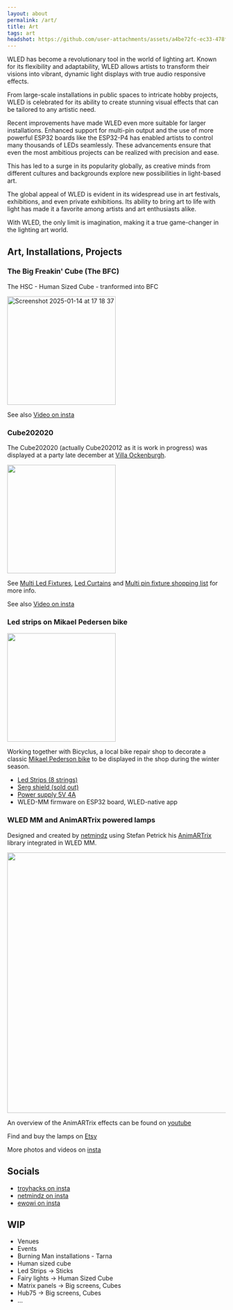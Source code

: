 ```yaml
---
layout: about
permalink: /art/
title: Art
tags: art
headshot: https://github.com/user-attachments/assets/a4be72fc-ec33-478f-bdde-605d87649370
---
```


WLED has become a revolutionary tool in the world of lighting art. Known for its flexibility and adaptability, WLED allows artists to transform their visions into vibrant, dynamic light displays with true audio responsive effects. 

From large-scale installations in public spaces to intricate hobby projects, WLED is celebrated for its ability to create stunning visual effects that can be tailored to any artistic need.

Recent improvements have made WLED even more suitable for larger installations. Enhanced support for multi-pin output and the use of more powerful ESP32 boards like the ESP32-P4 has enabled artists to control many thousands of LEDs seamlessly. These advancements ensure that even the most ambitious projects can be realized with precision and ease.

This has led to a surge in its popularity globally, as creative minds from different cultures and backgrounds explore new possibilities in light-based art.

The global appeal of WLED is evident in its widespread use in art festivals, exhibitions, and even private exhibitions. Its ability to bring art to life with light has made it a favorite among artists and art enthusiasts alike. 

With WLED, the only limit is imagination, making it a true game-changer in the lighting art world.

## Art, Installations, Projects

### The Big Freakin' Cube (The BFC)

The HSC - Human Sized Cube - tranformed into BFC

<img width="250" alt="Screenshot 2025-01-14 at 17 18 37" src="https://github.com/user-attachments/assets/742aeae3-9dcb-4368-b29c-320d4f91eb2f" />

See also [Video on insta](https://www.instagram.com/reel/DDEGQRPgLbX)

### Cube202020

The Cube202020 (actually Cube202012 as it is work in progress) was displayed at a party late december at [Villa Ockenburgh](https://villaockenburgh.nl).

<img width="250" src="https://github.com/user-attachments/assets/51b7d69c-d699-4551-b471-ada885626895">

See [Multi Led Fixtures](https://moonmodules.org/multi-pin-fixtures), [Led Curtains](https://moonmodules.org/hardware/#led-curtains) and [Multi pin fixture shopping list](https://moonmodules.org/hardware/#multi-pin-fixture-shopping-list) for more info.

See also [Video on insta](https://www.instagram.com/reel/DESUP5zNcr1)

### Led strips on Mikael Pedersen bike

<img width="250" src="https://github.com/user-attachments/assets/86a7f0d7-e388-470e-9b98-43721f94cf7a">

Working together with Bicyclus, a local bike repair shop to decorate a classic [Mikael Pederson bike](https://en.wikipedia.org/wiki/Mikael_Pedersen) to be displayed in the shop during the winter season.

* [Led Strips (8 strings)](https://s.click.aliexpress.com/e/_Ez5PYIG)
* [Serg shield (sold out)](https://www.tindie.com/products/moonmodules/shield-board-for-esp32-for-wled-addressable-leds/)
* [Power supply 5V 4A](https://s.click.aliexpress.com/e/_EHB4MYo)
* WLED-MM firmware on ESP32 board, WLED-native app

### WLED MM and AnimARTrix powered lamps

Designed and created by [netmindz](https://github.com/netmindz) using Stefan Petrick his [AnimARTrix](https://github.com/StefanPetrick/animartrix) library integrated in WLED MM.

<img width="600" src="https://github.com/user-attachments/assets/6ec60692-2a30-4447-8be8-fe42a8f673e0">

An overview of the AnimARTrix effects can be found on [youtube](https://www.youtube.com/playlist?list=PL7xCYThV9HuL354h9CA9STVKKeQmBsfju)

Find and buy the lamps on [Etsy](https://milliwattuk.etsy.com)

More photos and videos on  [insta](https://www.instagram.com/milliwatt.uk/)

## Socials
* [troyhacks on insta](https://www.instagram.com/troy_ess)
* [netmindz on insta](https://www.instagram.com/milliwatt.uk)
* [ewowi on insta](https://www.instagram.com/ewoudwijma)
 
## WIP
* Venues
* Events
* Burning Man installations - Tarna
* Human sized cube
* Led Strips -> Sticks
* Fairy lights -> Human Sized Cube
* Matrix panels -> Big screens, Cubes
* Hub75 -> Big screens, Cubes
* ...
